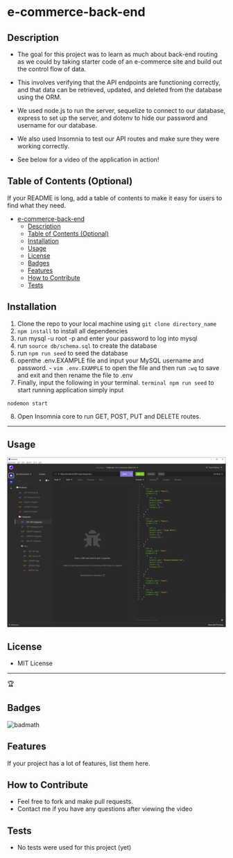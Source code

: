 # e-commerce-back-end


## Description


- The goal for this project was to learn as much about back-end routing as we could by taking starter code of an e-commerce site and build out the control flow of data. 

 - This involves verifying that the API endpoints are functioning correctly, and that data can be retrieved, updated, and deleted from the database using the ORM. 


- We used node.js to run the server, sequelize to connect to our database, express to set up the server, and dotenv to hide our password and username for our database.
- We also used Insomnia to test our API routes and make sure they were working correctly.
- See below for a video of the application in action!




<!-- 
Provide a short description explaining the what, why, and how of your project. Use the following questions as a guide:

- What was your motivation?
- Why did you build this project? (Note: the answer is not "Because it was a homework assignment.")
- What problem does it solve?
- What did you learn? -->

## Table of Contents (Optional)

If your README is long, add a table of contents to make it easy for users to find what they need.

- [e-commerce-back-end](#e-commerce-back-end)
  - [Description](#description)
  - [Table of Contents (Optional)](#table-of-contents-optional)
  - [Installation](#installation)
  - [Usage](#usage)
  - [License](#license)
  - [Badges](#badges)
  - [Features](#features)
  - [How to Contribute](#how-to-contribute)
  - [Tests](#tests)

## Installation
<!-- 
What are the steps required to install your project? Provide a step-by-step description of how to get the development environment running. -->
1. Clone the repo to your local machine using `git clone directory_name`
2. ```npm install``` to install all dependencies
3. run mysql -u root -p and enter your password to log into mysql
4. run ```source db/schema.sql``` to create the database
5. run ```npm run seed``` to seed the database
6. openthe .env.EXAMPLE file and input your MySQL username and password.  - ```vim .env.EXAMPLE``` to open the file and then run ```:wq``` to save and exit and then rename the file to .env
7. Finally, input the following in your terminal. ```terminal npm run seed```
to start running application simply input 

```terminal
nodemon start
```
8. Open Insomnia core to run GET, POST, PUT and DELETE routes.


---

## Usage


![e-commerce-back-end](./assets/images/image.gif )

<!-- ## Credits

List your collaborators, if any, with links to their GitHub profiles.

If you used any third-party assets that require attribution, list the creators with links to their primary web presence in this section.

If you followed tutorials, include links to those here as well. -->

## License
<!-- 
The last section of a high-quality README file is the license. This lets other developers know what they can and cannot do with your project. If you need help choosing a license, refer to [https://choosealicense.com/](https://choosealicense.com/). -->
- MIT License
---

🏆

## Badges

![badmath](https://img.shields.io/github/languages/top/lernantino/badmath)



## Features

If your project has a lot of features, list them here.

## How to Contribute

- Feel free to fork and make pull requests.
- Contact me if you have any questions after viewing the video


## Tests
- No tests were used for this project (yet)

